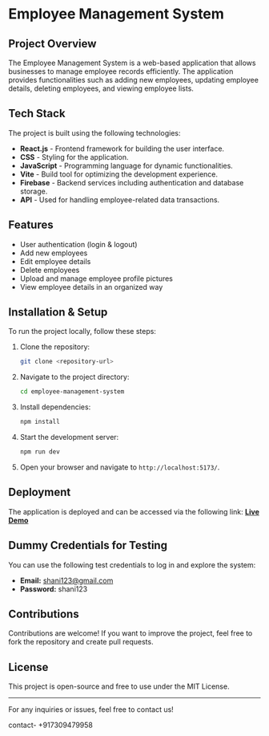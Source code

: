 # Employee Management System

## Project Overview
The Employee Management System is a web-based application that allows businesses to manage employee records efficiently. The application provides functionalities such as adding new employees, updating employee details, deleting employees, and viewing employee lists.

## Tech Stack
The project is built using the following technologies:

- **React.js** - Frontend framework for building the user interface.
- **CSS** - Styling for the application.
- **JavaScript** - Programming language for dynamic functionalities.
- **Vite** - Build tool for optimizing the development experience.
- **Firebase** - Backend services including authentication and database storage.
- **API** - Used for handling employee-related data transactions.

## Features
- User authentication (login & logout)
- Add new employees
- Edit employee details
- Delete employees
- Upload and manage employee profile pictures
- View employee details in an organized way

## Installation & Setup
To run the project locally, follow these steps:

1. Clone the repository:
   ```sh
   git clone <repository-url>
   ```
2. Navigate to the project directory:
   ```sh
   cd employee-management-system
   ```
3. Install dependencies:
   ```sh
   npm install
   ```
4. Start the development server:
   ```sh
   npm run dev
   ```
5. Open your browser and navigate to `http://localhost:5173/`.

## Deployment
The application is deployed and can be accessed via the following link:
**[Live Demo](https://employee-management-portal-hs6x.vercel.app/)**

## Dummy Credentials for Testing
You can use the following test credentials to log in and explore the system:
- **Email:** shani123@gmail.com
- **Password:** shani123

## Contributions
Contributions are welcome! If you want to improve the project, feel free to fork the repository and create pull requests.

## License
This project is open-source and free to use under the MIT License.

---

For any inquiries or issues, feel free to contact us!

contact- +917309479958
